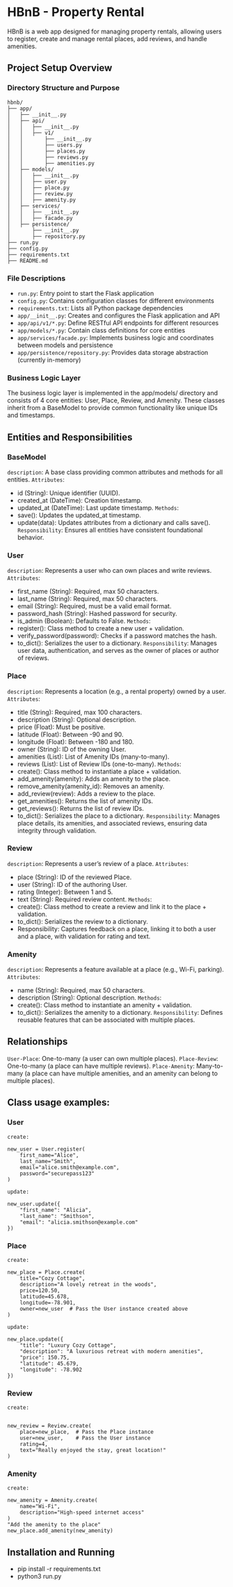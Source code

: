 # HBnB - Property Rental

HBnB is a web app designed for managing property rentals, allowing users to register, create and manage rental places, add reviews, and handle amenities.

## Project Setup Overview

### Directory Structure and Purpose

    hbnb/
    ├── app/
    │   ├── __init__.py
    │   ├── api/
    │   │   ├── __init__.py
    │   │   ├── v1/
    │   │       ├── __init__.py
    │   │       ├── users.py
    │   │       ├── places.py
    │   │       ├── reviews.py
    │   │       ├── amenities.py
    │   ├── models/
    │   │   ├── __init__.py
    │   │   ├── user.py
    │   │   ├── place.py
    │   │   ├── review.py
    │   │   ├── amenity.py
    │   ├── services/
    │   │   ├── __init__.py
    │   │   ├── facade.py
    │   ├── persistence/
    │       ├── __init__.py
    │       ├── repository.py
    ├── run.py
    ├── config.py
    ├── requirements.txt
    ├── README.md



### File Descriptions

- `run.py`: Entry point to start the Flask application
- `config.py`: Contains configuration classes for different environments
- `requirements.txt`: Lists all Python package dependencies
- `app/__init__.py`: Creates and configures the Flask application and API
- `app/api/v1/*.py`: Define RESTful API endpoints for different resources
- `app/models/*.py`: Contain class definitions for core entities
- `app/services/facade.py`: Implements business logic and coordinates between models and persistence
- `app/persistence/repository.py`: Provides data storage abstraction (currently in-memory)

### Business Logic Layer
The business logic layer is implemented in the app/models/ directory and consists of 4 core entities: User, Place, Review, and Amenity. These classes inherit from a BaseModel to provide common functionality like unique IDs and timestamps.

## Entities and Responsibilities

### BaseModel
`description`: A base class providing common attributes and methods for all entities.
`Attributes`:
- id (String): Unique identifier (UUID).
- created_at (DateTime): Creation timestamp.
- updated_at (DateTime): Last update timestamp.
`Methods`:
- save(): Updates the updated_at timestamp.
- update(data): Updates attributes from a dictionary and calls save().
`Responsibility`: Ensures all entities have consistent foundational behavior.

### User
`description`: Represents a user who can own places and write reviews.
`Attributes`:
- first_name (String): Required, max 50 characters.
- last_name (String): Required, max 50 characters.
- email (String): Required, must be a valid email format.
- password_hash (String): Hashed password for security.
- is_admin (Boolean): Defaults to False.
`Methods`:
- register(): Class method to create a new user + validation.
- verify_password(password): Checks if a password matches the hash.
- to_dict(): Serializes the user to a dictionary.
`Responsibility`: Manages user data, authentication, and serves as the owner of places or author of reviews.

### Place
`description`: Represents a location (e.g., a rental property) owned by a user.
`Attributes`:
- title (String): Required, max 100 characters.
- description (String): Optional description.
- price (Float): Must be positive.
- latitude (Float): Between -90 and 90.
- longitude (Float): Between -180 and 180.
- owner (String): ID of the owning User.
- amenities (List): List of Amenity IDs (many-to-many).
- reviews (List): List of Review IDs (one-to-many).
`Methods`:
- create(): Class method to instantiate a place + validation.
- add_amenity(amenity): Adds an amenity to the place.
- remove_amenity(amenity_id): Removes an amenity.
- add_review(review): Adds a review to the place.
- get_amenities(): Returns the list of amenity IDs.
- get_reviews(): Returns the list of review IDs.
- to_dict(): Serializes the place to a dictionary.
`Responsibility`: Manages place details, its amenities, and associated reviews, ensuring data integrity through validation.

### Review
`description`: Represents a user’s review of a place.
`Attributes`:
- place (String): ID of the reviewed Place.
- user (String): ID of the authoring User.
- rating (Integer): Between 1 and 5.
- text (String): Required review content.
`Methods`:
- create(): Class method to create a review and link it to the place + validation.
- to_dict(): Serializes the review to a dictionary.
- Responsibility: Captures feedback on a place, linking it to both a user and a place, with validation for rating and text.

### Amenity
`description`: Represents a feature available at a place (e.g., Wi-Fi, parking).
`Attributes`:
- name (String): Required, max 50 characters.
- description (String): Optional description.
`Methods`:
- create(): Class method to instantiate an amenity + validation.
- to_dict(): Serializes the amenity to a dictionary.
`Responsibility`: Defines reusable features that can be associated with multiple places.

## Relationships
`User-Place`: One-to-many (a user can own multiple places).
`Place-Review`: One-to-many (a place can have multiple reviews).
`Place-Amenity`: Many-to-many (a place can have multiple amenities, and an amenity can belong to multiple places).

## Class usage examples:

### User
`create:`
```
new_user = User.register(
    first_name="Alice",
    last_name="Smith",
    email="alice.smith@example.com",
    password="securepass123"
)
```

`update:`
```
new_user.update({
    "first_name": "Alicia",
    "last_name": "Smithson",
    "email": "alicia.smithson@example.com"
})
```

### Place
`create:`
```
new_place = Place.create(
    title="Cozy Cottage",
    description="A lovely retreat in the woods",
    price=120.50,
    latitude=45.678,
    longitude=-78.901,
    owner=new_user  # Pass the User instance created above
)
```

`update:`
```
new_place.update({
    "title": "Luxury Cozy Cottage",
    "description": "A luxurious retreat with modern amenities",
    "price": 150.75,
    "latitude": 45.679,
    "longitude": -78.902
})
```

### Review
`create:`
```

new_review = Review.create(
    place=new_place,  # Pass the Place instance
    user=new_user,    # Pass the User instance
    rating=4,
    text="Really enjoyed the stay, great location!"
)
```

### Amenity
`create:`
```
new_amenity = Amenity.create(
    name="Wi-Fi",
    description="High-speed internet access"
)
"Add the amenity to the place"
new_place.add_amenity(new_amenity)
```


## Installation and Running

- pip install -r requirements.txt
- python3 run.py
